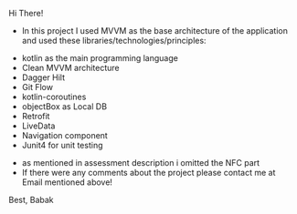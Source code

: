 Hi There!

* In this project I used MVVM as the base architecture of the application and used these
  libraries/technologies/principles:


- kotlin as the main programming language
- Clean MVVM architecture
- Dagger Hilt
- Git Flow 
- kotlin-coroutines
- objectBox as Local DB
- Retrofit
- LiveData
- Navigation component
- Junit4 for unit testing

* as mentioned in assessment description i omitted the NFC part
* If there were any comments about the project please contact me at Email mentioned above!

Best,
Babak
